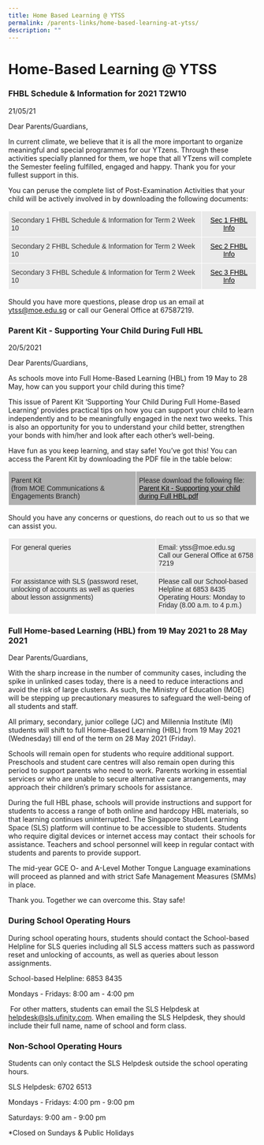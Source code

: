 ```yaml
---
title: Home Based Learning @ YTSS
permalink: /parents-links/home-based-learning-at-ytss/
description: ""
---
```

# **Home-Based Learning @ YTSS**

### FHBL Schedule & Information for 2021 T2W10

21/05/21  

Dear Parents/Guardians,

In current climate, we believe that it is all the more important to organize meaningful and special programmes for our YTzens. Through these activities specially planned for them, we hope that all YTzens will complete the Semester feeling fulfilled, engaged and happy. Thank you for your fullest support in this.

You can peruse the complete list of Post-Examination Activities that your child will be actively involved in by downloading the following documents:


<table style="border-collapse:collapse;border-spacing:0" class="tg"><thead><tr><th style="background-color:#EAEAEA;border-color:#ffffff;border-style:solid;border-width:1px;color:#333;font-family:Arial, sans-serif;font-size:14px;font-weight:normal;overflow:hidden;padding:10px 5px;text-align:left;vertical-align:top;word-break:normal">Secondary 1 FHBL Schedule &amp; Information for Term 2 Week 10</th><th style="background-color:#EAEAEA;border-color:#ffffff;border-style:solid;border-width:1px;color:#333;font-family:Arial, sans-serif;font-size:14px;font-weight:normal;overflow:hidden;padding:10px 5px;text-align:center;vertical-align:top;word-break:normal"><a href="/files/Sec%201%20FHBL%20Info.pdf" target="_blank" rel="noopener noreferrer"><span style="text-decoration:none;color:#000">Sec 1 FHBL Info</span></a></th></tr></thead><tbody><tr><td style="background-color:#EAEAEA;border-color:#ffffff;border-style:solid;border-width:1px;color:#333;font-family:Arial, sans-serif;font-size:14px;overflow:hidden;padding:10px 5px;text-align:left;vertical-align:top;word-break:normal">Secondary 2 FHBL Schedule &amp; Information for Term 2 Week 10</td><td style="background-color:#EAEAEA;border-color:#ffffff;border-style:solid;border-width:1px;color:#333;font-family:Arial, sans-serif;font-size:14px;overflow:hidden;padding:10px 5px;text-align:center;vertical-align:top;word-break:normal"><a href="/files/Sec%202%20FHBL%20Info.pdf"><span style="text-decoration:none;color:#000">Sec 2 FHBL Info</span></a></td></tr><tr><td style="background-color:#EAEAEA;border-color:#ffffff;border-style:solid;border-width:1px;color:#333;font-family:Arial, sans-serif;font-size:14px;overflow:hidden;padding:10px 5px;text-align:left;vertical-align:top;word-break:normal">Secondary 3 FHBL Schedule &amp; Information for Term 2 Week 10</td><td style="background-color:#EAEAEA;border-color:#ffffff;border-style:solid;border-width:1px;color:#333;font-family:Arial, sans-serif;font-size:14px;overflow:hidden;padding:10px 5px;text-align:center;vertical-align:top;word-break:normal"><a href="/files/Sec%203%20FHBL%20Info.pdf"><span style="text-decoration:none;color:#000">Sec 3 FHBL Info</span></a></td></tr></tbody></table>

Should you have more questions, please drop us an email at ytss@moe.edu.sg or call our General Office at 67587219.

### Parent Kit - Supporting Your Child During Full HBL

20/5/2021

Dear Parents/Guardians,

As schools move into Full Home-Based Learning (HBL) from 19 May to 28 May, how can you support your child during this time?

This issue of Parent Kit ‘Supporting Your Child During Full Home-Based Learning’ provides practical tips on how you can support your child to learn independently and to be meaningfully engaged in the next two weeks. This is also an opportunity for you to understand your child better, strengthen your bonds with him/her and look after each other’s well-being.

Have fun as you keep learning, and stay safe! You’ve got this! You can access the Parent Kit by downloading the PDF file in the table below:

<table style="border-collapse:collapse;border-spacing:0" class="tg"><thead><tr><td style="background-color:#B0B0B0;border-color:#ffffff;border-style:solid;border-width:1px;color:#222;font-family:Arial, sans-serif;font-size:14px;overflow:hidden;padding:10px 5px;text-align:left;vertical-align:top;word-break:normal">Parent Kit<br>(from MOE Communications &amp; Engagements Branch)</td><td style="background-color:#B0B0B0;border-color:#ffffff;border-style:solid;border-width:1px;color:#222;font-family:Arial, sans-serif;font-size:14px;overflow:hidden;padding:10px 5px;text-align:left;vertical-align:top;word-break:normal">Please download the following file:<br><a href="/files/Parent%20Kit%20-%20Supporting%20your%20child%20during%20Full%20HBL.pdf"><span style="text-decoration:none;color:#000">Parent Kit - Supporting your child during Full HBL.pdf</span></a></td></tr></thead></table>

Should you have any concerns or questions, do reach out to us so that we can assist you.

<table style="border-collapse:collapse;border-spacing:0" class="tg"><thead><tr><th style="background-color:#EAEAEA;border-color:#ffffff;border-style:solid;border-width:1px;color:#222;font-family:Arial, sans-serif;font-size:14px;font-weight:normal;overflow:hidden;padding:10px 5px;text-align:left;vertical-align:top;word-break:normal">For general queries </th><th style="background-color:#EAEAEA;border-color:#ffffff;border-style:solid;border-width:1px;color:#222;font-family:Arial, sans-serif;font-size:14px;font-weight:normal;overflow:hidden;padding:10px 5px;text-align:left;vertical-align:top;word-break:normal">Email: ytss@moe.edu.sg<br>Call our General Office at 6758 7219</th></tr></thead><tbody><tr><td style="background-color:#EAEAEA;border-color:#ffffff;border-style:solid;border-width:1px;color:#222;font-family:Arial, sans-serif;font-size:14px;overflow:hidden;padding:10px 5px;text-align:left;vertical-align:top;word-break:normal">For assistance with SLS (password reset, unlocking of accounts as well as queries about lesson assignments)    </td><td style="background-color:#EAEAEA;border-color:#ffffff;border-style:solid;border-width:1px;color:#222;font-family:Arial, sans-serif;font-size:14px;overflow:hidden;padding:10px 5px;text-align:left;vertical-align:top;word-break:normal">Please call our School-based Helpline at 6853 8435<br>Operating Hours: Monday to Friday (8.00 a.m. to 4 p.m.)    </td></tr></tbody></table>


### Full Home-based Learning (HBL) from 19 May 2021 to 28 May 2021

Dear Parents/Guardians,

With the sharp increase in the number of community cases, including the spike in unlinked cases today, there is a need to reduce interactions and avoid the risk of large clusters. As such, the Ministry of Education (MOE) will be stepping up precautionary measures to safeguard the well-being of all students and staff.

All primary, secondary, junior college (JC) and Millennia Institute (MI) students will shift to full Home-Based Learning (HBL) from 19 May 2021 (Wednesday) till end of the term on 28 May 2021 (Friday).

Schools will remain open for students who require additional support. Preschools and student care centres will also remain open during this period to support parents who need to work. Parents working in essential services or who are unable to secure alternative care arrangements, may approach their children’s primary schools for assistance.

During the full HBL phase, schools will provide instructions and support for students to access a range of both online and hardcopy HBL materials, so that learning continues uninterrupted. The Singapore Student Learning Space (SLS) platform will continue to be accessible to students. Students who require digital devices or internet access may contact  their schools for assistance. Teachers and school personnel will keep in regular contact with students and parents to provide support.  

The mid-year GCE O- and A-Level Mother Tongue Language examinations will proceed as planned and with strict Safe Management Measures (SMMs) in place.

Thank you. Together we can overcome this. Stay safe!

### During School Operating Hours

During school operating hours, students should contact the School-based Helpline for SLS queries including all SLS access matters such as password reset and unlocking of accounts, as well as queries about lesson assignments. 

School-based Helpline: 6853 8435

Mondays - Fridays: 8:00 am - 4:00 pm

 For other matters, students can email the SLS Helpdesk at helpdesk@sls.ufinity.com. When emailing the SLS Helpdesk, they should include their full name, name of school and form class.

### Non-School Operating Hours

Students can only contact the SLS Helpdesk outside the school operating hours.

SLS Helpdesk: 6702 6513

Mondays - Fridays: 4:00 pm - 9:00 pm

Saturdays: 9:00 am - 9:00 pm

\*Closed on Sundays & Public Holidays